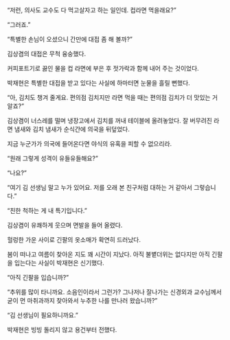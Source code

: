 “저런, 의사도 교수도 다 먹고살자고 하는 일인데. 컵라면 먹을래요?”

“그러죠.”

“특별한 손님이 오셨으니 간만에 대접 좀 해 볼까?”

김상겸의 대접은 무척 융숭했다.

커피포트기로 끓인 물을 컵 라면에 부은 후 젓가락과 함께 내어 주는 것이었다.

박재현은 특별한 대접을 받고 있다는 사실에 하마터면 눈물을 흘릴 뻔했다.

“아, 김치도 챙겨 줄게요. 편의점 김치지만 라면 먹을 때는 편의점 김치가 더 맛있는 거 알죠?”

김상겸이 너스레를 떨며 냉장고에서 김치를 꺼내 테이블에 올려놓았다. 잘 버무려진 라면 냄새와 김치 냄새가 순식간에 의국을 뒤덮었다.

지금 누군가가 의국에 들어온다면 야식의 유혹을 피할 수 없으리라.

“원래 그렇게 성격이 유들유들해요?”

“나요?”

“여기 김 선생님 말고 누가 있어요. 저를 오래 본 친구처럼 대하는 거 같아서 그렇습니다.”

“친한 척하는 게 내 특기입니다.”

김상겸이 유쾌하게 웃으며 면발을 들어 올렸다.

헐렁한 가운 사이로 긴팔의 옷소매가 확연히 드러났다.

봄이 떠나고 여름이 찾아온 지도 꽤 시간이 지났다. 아직 불볕더위는 없다지만 아직 긴팔을 입는다는 사실이 박재현은 신기했다.

“아직 긴팔을 입습니까?”

“추위를 많이 타니까요. 소음인이라서 그런가? 그나저나 잘나가는 신경외과 교수님께서 굳이 먼 마취과까지 찾아와서 누추한 나를 만나러 왔습니까?”

“김 선생님이 필요하니까요.”

박재현은 빙빙 돌리지 않고 용건부터 전했다.